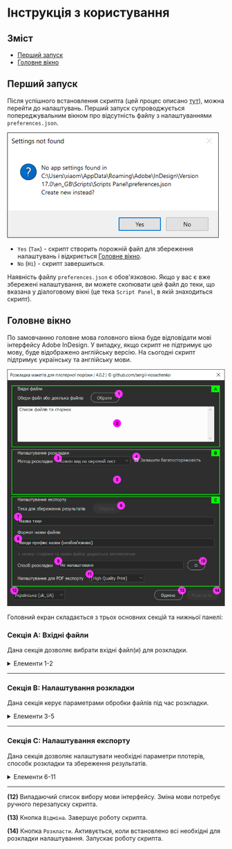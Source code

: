 # Інструкція з користування

## Зміст

- [Перший запуск](#перший-запуск)
- [Головне вікно](#головне-вікно)

## Перший запуск

Після успішного встановлення скрипта (цей процес описано [тут](/../../readme-uk.md)), можна перейти до налаштувань.
Перший запуск супроводжується попереджувальним вікном про відсутність файлу з налаштуваннями `preferences.json`.

![Script Alert](images/settings-not-found-alert-en.png?raw=true)

- `Yes` (`Так`) - скрипт створить порожній файл для збереження налаштувань і відкриється [Головне вікно](#головне-вікно).
- `No` (`Ні`) - скрипт завершиться.

Наявність файлу `preferences.json` є обов'язковою. Якщо у вас є вже збережені налаштування, ви можете скопювати цей файл до теки, що вказана у діалоговому вікні (це тека `Script Panel`, в якій знаходиться скрипт).

## Головне вікно

По замовчанню головне мова головного вікна буде відповідати мові інтерфейсу Adobe InDesign. У випадку, якщо скрипт не підтримує цю мову, буде відображено англійську версію.
На сьогодні скрипт підтримує українську та англійську мови.

![Main Window Initial](images/main-window-initial-uk.png?raw=true)

Головний екран складається з трьох основних секцій та нижньої панелі:

### Секція А: **Вхідні файли**

Дана секція дозволяє вибрати вхідні файл(и) для розкладки.

<details>
    <summary>Елементи 1-2</summary>
    
**(1)** Кнопка `Обрати` запускає діалогове вікно вибору файлів. Вибрані файли замінять всі вже наявні в списку (2). 

**(2)** Список вибраних файлів з розбивкою по сторінкам.

</details>

---

### Секція B: **Налаштування розкладки**

Дана секція керує параметрами обробки файлів під час розкладки.

<details>
    <summary>Елементи 3-5</summary>

**(3)** Випадаючий список `Метод розкладки` має три пункти:

- **Кожен вид на окремий лист**: кожна сторінка в розкладці міститиме лише макети одного виду. Якщо чекбокс (4) активний, то багатосторінкові файли будуть збережені багатосторінковими, як в оригіналі.

- **Вмістити всі види на 1+ лист**: кожен документ міститиме всі файли з однаковими параметрами фігур (розмір, скругління кутів, роздвижка), що повторюватимуться від 1 разу та більше, дозаповнюючи лист повністю. Кількість листів буде збільшено на стільки, щоб розмістити всі види макетів. Кількість повторень одного макету розраховується автоматично.

- **Вручну**: вручну сформований список копій для кожної сторінки або групи сторінок. При виборі цього пункту з'явиться текстове поле (5).

**(4)** Чекбокс `Залишити багатосторінковість`: Якщо чекбокс активний, то багатосторінкові файли будуть збережені багатосторінковими, як в оригіналі. Інакше кожна сторінка в списку файлів буде збережена як окремий файл.

**(5)** Текстове поле `Список копій кожної сторінки`:

Потрібно вказати кількість копій кожної сторінки через кому (послідовність - згідно списку (2)). Можна задати кількість сторінок підряд у форматі мультиплікатор `x` кількість копій.

Кількість копій буде автоматично збільшено, щоб дозаповнити порожні місця в документі.

```
Задача:
Вибрано 4 файли або сторінки. Необхідна кількість копій:
стор. 1 - 15 копій, 
стор. 2 - 10 копій,
стор. 3 - 10 копій,
стор. 4 - 8 копій

Приклад заповлення поля Вручну:
15,2x10,8

Якщо на листі розміщується 8 макетів, то буде сформовано документ з наступною кількістю копій:
17, 11, 11 та 9 копій = 48 шт
6 сторінок в документі

```

Якщо потрібно дозаповнити лише конкретні сторінки потрібно поставити знак `+` після кількості копій.

```
Задача:
Вибрано 4 файли або сторінки. Необхідна кількість копій:
стор. 1 - 15 копій, 
стор. 2 - Точно 10 копій,
стор. 3 - 10 копій,
стор. 4 - Точно 8 копій

Приклад заповлення поля Вручну:
15+,10,10+,8

Якщо на листі розміщується 8 макетів, то буде сформовано документ з наступною кількістю копій:
18, 10, 12 та 8 копій = 48 шт
6 сторінок в документі

```    

</details>

---

### Секція C: **Налаштування експорту**

Дана секція дозволяє налаштувати необхідні параметри плотерів, способк розкладки та збереження результатів.

<details>
    <summary>Елементи 6-11</summary>

**(6)** Кнопка `Тека для збереження результатів`. Дає можливість вибрати шлях для збереження результатів розкладки. Обраний шлях відображатиметься в полі (7). Обов'язково для роботи скрипта.

**(7)** Поле `Назва теки`. Відображає шлях до вибраної теки.

**(8)** Текстове поле `Формат назви файлу`. Залежно від обраного в пункті (3) методу розкладки:

- Якщо обрано `Кожен вид на окремий лист` дозволяє задати **префікс назви файлу**, який буде додано перед оригінальною назвою файлу.

    ```
    Приклад:
    Назва оригінального файлу: MySticker_logo.pdf
    Префікс: #11-2345
    Обрані налаштування розкладки:
    Форма - коло діаметром 40 мм,
    роздвижка - 1 мм,
    кількість на листі - 35 штук,
    аліас формату листа - SRA3,
    аліас плотера - MP

    Збережена назва розкладки:
    #11-2345_MySticker_logo_D=40(1)mm_MP_SRA3.pdf
    ```

- Якщо обрано `Вмістити всі види на 1+ лист` або `Вручну` потребує введення **повної назви файлу**, яяка буде використана для назви файлу. Є можливість використати плейсхолдер %names%, замість якого буде вставлено назву або назви файлів (якщо їх декілька).

**(9)** Поле `Спосіб розкладки`. Відображає обраний спосіб розкладки.

**(10)** Кнопка Налаштувань плотерів та способу розкладки.

**(11)** Випадаючий список `Налаштування для PDF-експорту`. Дозволяє вибрати один з попередньо налаштованих профілів для експорту розкладки у формат PDF. Цей пункт використовує дані, збережені через налаштування експорту Adobe Indesign (або Adobe Acrobat Professional).   

</details>

---

**(12)** Випадаючий список вибору мови інтерфейсу. Зміна мови потребує ручного перезапуску скрипта.

**(13)** Кнопка `Відміна`. Завершує роботу скрипта.

**(14)** Кнопка `Розкласти`. Активується, коли встановлено всі необхідні для розкладки налаштування. Запускає роботу скрипта.  